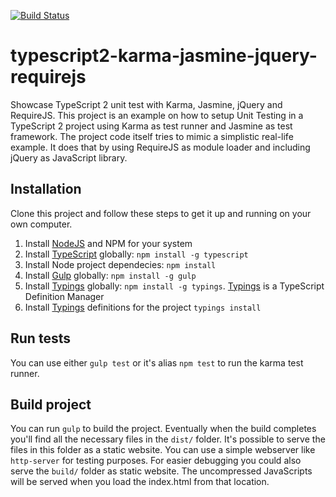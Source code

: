 [![Build Status](https://travis-ci.org/willemliu/typescript2-karma-jasmine-jquery-requirejs.svg?branch=master)](https://travis-ci.org/willemliu/typescript2-karma-jasmine-jquery-requirejs)

# typescript2-karma-jasmine-jquery-requirejs
Showcase TypeScript 2 unit test with Karma, Jasmine, jQuery and RequireJS.
This project is an example on how to setup Unit Testing in a TypeScript 2 project using Karma as test runner and Jasmine as test framework.
The project code itself tries to mimic a simplistic real-life example. It does that by using RequireJS as module loader and including jQuery as JavaScript library.

## Installation
Clone this project and follow these steps to get it up and running on your own computer.

1. Install [NodeJS](https://nodejs.org/en/) and NPM for your system
1. Install [TypeScript](https://www.typescriptlang.org/) globally: `npm install -g typescript`
1. Install Node project dependecies: `npm install`
1. Install [Gulp](http://gulpjs.com/) globally: `npm install -g gulp`
1. Install [Typings](https://github.com/typings/typings) globally: `npm install -g typings`. [Typings](https://github.com/typings/typings) is a TypeScript Definition Manager
1. Install [Typings](https://github.com/typings/typings) definitions for the project `typings install`

## Run tests
You can use either `gulp test` or it's alias `npm test` to run the karma test runner.

## Build project
You can run `gulp` to build the project. Eventually when the build completes you'll find all the necessary files in the `dist/` folder.
It's possible to serve the files in this folder as a static website. You can use a simple webserver like `http-server` for testing purposes.
For easier debugging you could also serve the `build/` folder as static website. The uncompressed JavaScripts will be served when you load the index.html from that location.
